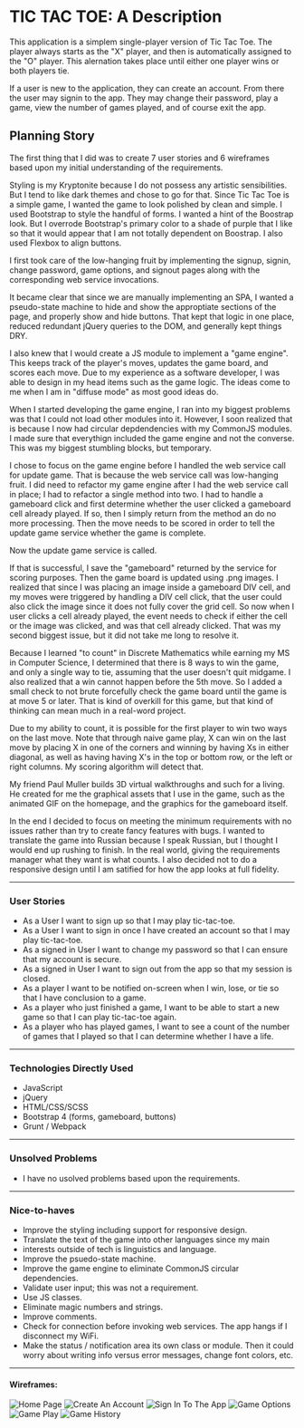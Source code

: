 # TIC TAC TOE: A Description

This application is a simplem single-player version of Tic Tac Toe. The player always
starts as the "X" player, and then is automatically assigned to the "O" player. This
alernation takes place until either one player wins or both players tie.

If a user is new to the application, they can create an account. From there the user
may signin to the app. They may change their password, play a game, view the number
of games played, and of course exit the app.



## Planning Story
The first thing that I did was to create 7 user stories and 6 wireframes based upon my
initial understanding of the requirements. 

Styling is my Kryptonite because I do not possess any artistic sensibilities. But I tend
to like dark themes and chose to go for that. Since Tic Tac Toe is a simple game, I wanted
the game to look polished by clean and simple. I used Bootstrap to style the handful of forms.
I wanted a hint of the Boostrap look. But I overrode Bootstrap's primary color to a shade of 
purple that I like so that it would appear that I am not totally dependent on Boostrap. I also
used Flexbox to align buttons.

I first took care of the low-hanging fruit by implementing the signup, signin, change password,
game options, and signout pages along with the corresponding web service invocations.

It became clear that since we are manually implementing an SPA, I wanted a pseudo-state
machine to hide and show the approptiate sections of the page, and properly show and hide 
buttons. That kept that logic in one place, reduced redundant jQuery queries to the DOM, 
and generally kept things DRY.

I also knew that I would create a JS module to implement a "game engine". This keeps track
of the player's moves, updates the game board, and scores each move. Due to my experience 
as a software developer, I was able to design in my head items such as the game logic. The
ideas come to me when I am in "diffuse mode" as most good ideas do.

When I started developing the game engine, I ran into my biggest problems was that I could not load
other modules into it. However, I soon realized that is because I now had circular depdendencies
with my CommonJS modules. I made sure that everythign included the game engine and not the
converse. This was my biggest stumbling blocks, but temporary.

I chose to focus on the game engine before I handled the web service call for update game.
That is because the web service call was low-hanging fruit. I did need to refactor my game
engine after I had the web service call in place; I had to refactor a single method into two.
I had to handle a gameboard click and first determine whether the user clicked a gameboard
cell already played. If so, then I simply return from the method an do no more processing.
Then the move needs to be scored in order to tell the update game service whether the game
is complete. 

Now the update game service is called.

If that is successful, I save the "gameboard" returned by the service for scoring purposes.
Then the game board is updated using .png images. I realized that since I was placing
an image inside a gameboard DIV cell, and my moves were triggered by handling a DIV cell
click, that the user could also click the image since it does not fully cover the grid 
cell. So now when I user clicks a cell already played, the event needs to check if either 
the cell or the image was clicked, and was that cell already clicked. That was my second
biggest issue, but it did not take me long to resolve it. 

Because I learned "to count" in Discrete Mathematics while earning my MS in Computer Science,
I determined that there is 8 ways to win the game, and only a single way to tie, assuming that
the user doesn't quit midgame. I also realized that a win cannot happen before the 5th move. So
I added a small check to not brute forcefully check the game board until the game is at move 5
or later. That is kind of overkill for this game, but that kind of thinking can mean much in a
real-word project. 

Due to my ability to count, it is possible for the first player to win two ways on the
last move. Note that through naive game play, X can win on the last move by placing X in one of
the corners and winning by having Xs in either diagonal, as well as having having X's in the
top or bottom row, or the left or right columns. My scoring algorithm will detect that.

My friend Paul Muller builds 3D virtual walkthroughs and such for a living. He created for me
the graphical assets that I use in the game, such as the animated GIF on the homepage, and
the graphics for the gameboard itself.

In the end I decided to focus on meeting the minimum requirements with no issues rather than
try to create fancy features with bugs. I wanted to translate the game into Russian because I 
speak Russian, but I thought I would end up rushing to finish. In the real world, giving the
requirements manager what they want is what counts. I also decided not to do a responsive 
design until I am satified for how the app looks at full fidelity.

***

### User Stories

- As a User I want to sign up so that I may play tic-tac-toe.
- As a User I want to sign in once I have created an account so that I may play tic-tac-toe.
- As a signed in User I want to change my password so that I can ensure that my account is secure.
- As a signed in User I want to sign out from the app so that my session is closed.
- As a player I want to be notified on-screen when I win, lose, or tie so that I have conclusion to a game.
- As a player who just finished a game, I want to be able to start a new game so that I can play tic-tac-toe
    again.
- As a player who has played games, I want to see a count of the number of games that I played so that
  I can determine whether I have a life.

***

### Technologies Directly Used

- JavaScript
- jQuery
- HTML/CSS/SCSS
- Bootstrap 4 (forms, gameboard, buttons)
- Grunt / Webpack

***

### Unsolved Problems

- I have no usolved problems based upon the requirements.

***

### Nice-to-haves
- Improve the styling including support for responsive design.
- Translate the text of the game into other languages since my main
- interests outside of tech is linguistics and language.
- Improve the psuedo-state machine.
- Improve the game engine to eliminate CommonJS circular dependencies.
- Validate user input; this was not a requirement.
- Use JS classes.
- Eliminate magic numbers and strings.
- Improve comments.
- Check for connection before invoking web services. The app hangs if
  I disconnect my WiFi.
- Make the status / notification area its own class or module. Then it could
  worry about writing info versus error messages, change font colors, etc.  
  
***

#### Wireframes:
![Home Page](./scott-design/Wireframes/1-Tic-Tac_Toe-Signup-Signin.png)
![Create An Account](./scott-design/Wireframes/2-Tic-Tac_Toe-Create-Account.png)
![Sign In To The App](./scott-design/Wireframes/3-Tic-Tac_Toe-Signin-To-Existing-Account.png)
![Game Options](./scott-design/Wireframes/4-Tic-Tac_Toe-Game-Options.png)
![Game Play](./scott-design/Wireframes/5-Tic-Tac_Toe-Game-Play.png)
![Game History](./scott-design/Wireframes/6-Tic-Tac_Toe-Game-History.png)
